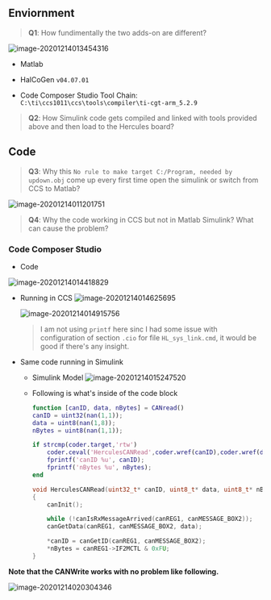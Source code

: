 ## Enviornment 

> **Q1**: How fundimentally the two adds-on are different?

![image-20201214013454316](C:\Users\kydn8\AppData\Roaming\Typora\typora-user-images\image-20201214013454316.png)

- Matlab

- HalCoGen `v04.07.01`

- Code Composer Studio Tool Chain: `C:\ti\ccs1011\ccs\tools\compiler\ti-cgt-arm_5.2.9`

> **Q2**: How Simulink code gets compiled and linked with tools provided above and then load to the Hercules board?

## Code

> **Q3**: Why this `No rule to make target C:/Program, needed by updown.obj` come up every first time open the simulink or switch from CCS to Matlab?

![image-20201214011201751](C:\Users\kydn8\AppData\Roaming\Typora\typora-user-images\image-20201214011201751.png)



> **Q4**: Why the code working in CCS but not in Matlab Simulink? What can cause the problem?

### Code Composer Studio

- Code

![image-20201214014418829](C:\Users\kydn8\AppData\Roaming\Typora\typora-user-images\image-20201214014418829.png)

- Running in CCS
  ![image-20201214014625695](C:\Users\kydn8\AppData\Roaming\Typora\typora-user-images\image-20201214014625695.png)


  ![image-20201214014915756](C:\Users\kydn8\AppData\Roaming\Typora\typora-user-images\image-20201214014915756.png)

  > I am not using `printf` here sinc I had some issue with configuration of section `.cio` for file `HL_sys_link.cmd`, it would  be good if there's any insight. 

- Same code running in Simulink

  - Simulink Model
    ![image-20201214015247520](C:\Users\kydn8\AppData\Roaming\Typora\typora-user-images\image-20201214015247520.png)

  - Following is what's inside of the code block

    ```matlab
    function [canID, data, nBytes] = CANread()
    canID = uint32(nan(1,1));
    data = uint8(nan(1,8));
    nBytes = uint8(nan(1,1));
    
    if strcmp(coder.target,'rtw')    
        coder.ceval('HerculesCANRead',coder.wref(canID),coder.wref(data),coder.wref(nBytes));
        fprintf('canID %u', canID);
        fprintf('nBytes %u', nBytes);
    end
    ```

    ```c
    void HerculesCANRead(uint32_t* canID, uint8_t* data, uint8_t* nBytes)
    { 
        canInit();
    
        while (!canIsRxMessageArrived(canREG1, canMESSAGE_BOX2));
        canGetData(canREG1, canMESSAGE_BOX2, data);
    
        *canID = canGetID(canREG1, canMESSAGE_BOX2);
        *nBytes = canREG1->IF2MCTL & 0xFU;
    }
    ```



**Note that the CANWrite works with no problem like following.**

![image-20201214020304346](C:\Users\kydn8\AppData\Roaming\Typora\typora-user-images\image-20201214020304346.png)

